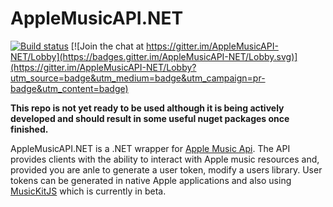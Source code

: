 # AppleMusicAPI.NET

[![Build status](https://ci.appveyor.com/api/projects/status/jviar4g4swch3gej?svg=true)](https://ci.appveyor.com/project/MattPress/applemusicapi-net) [![Join the chat at https://gitter.im/AppleMusicAPI-NET/Lobby](https://badges.gitter.im/AppleMusicAPI-NET/Lobby.svg)](https://gitter.im/AppleMusicAPI-NET/Lobby?utm_source=badge&utm_medium=badge&utm_campaign=pr-badge&utm_content=badge)


**This repo is not yet ready to be used although it is being actively developed and should result in some useful nuget packages once finished.**

AppleMusicAPI.NET is a .NET wrapper for [Apple Music Api](https://developer.apple.com/documentation/applemusicapi). The API provides clients with the ability to interact with Apple music resources and, provided you are anle to generate a user token, modify a users library. User tokens can be generated in native Apple applications and also using [MusicKitJS](https://developer.apple.com/documentation/musickitjs) which is currently in beta.
